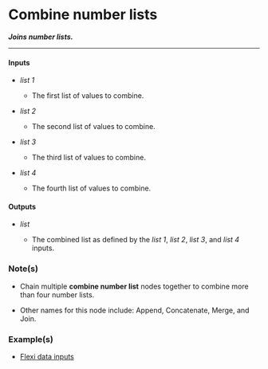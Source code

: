 # Combine number lists

**_Joins number lists._**

---


#### Inputs

* _list 1_

  * The first list of values to combine.

* _list 2_

  * The second list of values to combine.

* _list 3_

  * The third list of values to combine.

* _list 4_

  * The fourth list of values to combine.


#### Outputs

* _list_

  * The combined list as defined by the _list 1_, _list 2_, _list 3_, and _list 4_ inputs.


### Note(s)

* Chain multiple **combine number list** nodes together to combine more than four number lists.

* Other names for this node include: Append, Concatenate, Merge, and Join.


### Example(s)

* <a href="https://creator.trimble.com/graph?assetURI=whp:e8270bdb-9360-4a4f-b5f8-2e081fa78591&version=latest" target="_blank">Flexi data inputs</a>